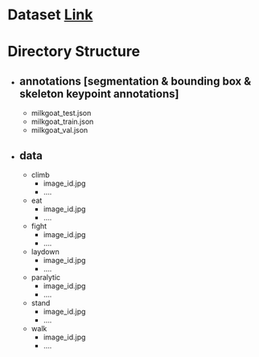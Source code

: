 # Dataset [Link]()
# Directory Structure
- ## annotations [segmentation & bounding box & skeleton keypoint annotations]
  - milkgoat_test.json
  - milkgoat_train.json
  - milkgoat_val.json
- ## data
  - climb
    - image_id.jpg
    - ....
  - eat
    - image_id.jpg
    - ....
  - fight
    - image_id.jpg
    - ....
  - laydown
    - image_id.jpg
    - ....
  - paralytic
    - image_id.jpg
    - ....
  - stand
    - image_id.jpg
    - ....
  - walk
    - image_id.jpg
    - ....
